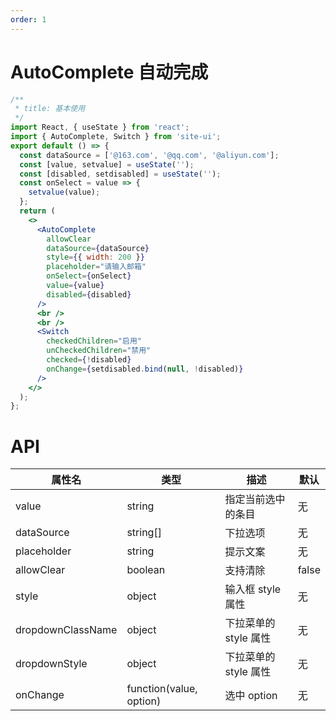 ```yaml
---
order: 1
---
```


# AutoComplete 自动完成

```jsx
/**
 * title: 基本使用
 */
import React, { useState } from 'react';
import { AutoComplete, Switch } from 'site-ui';
export default () => {
  const dataSource = ['@163.com', '@qq.com', '@aliyun.com'];
  const [value, setvalue] = useState('');
  const [disabled, setdisabled] = useState('');
  const onSelect = value => {
    setvalue(value);
  };
  return (
    <>
      <AutoComplete
        allowClear
        dataSource={dataSource}
        style={{ width: 200 }}
        placeholder="请输入邮箱"
        onSelect={onSelect}
        value={value}
        disabled={disabled}
      />
      <br />
      <br />
      <Switch
        checkedChildren="启用"
        unCheckedChildren="禁用"
        checked={!disabled}
        onChange={setdisabled.bind(null, !disabled)}
      />
    </>
  );
};
```

# API

| **属性名**        | **类型**                | **描述**              | **默认** |
| ----------------- | ----------------------- | --------------------- | -------- |
| value             | string                  | 指定当前选中的条目    | 无       |
| dataSource        | string[]                | 下拉选项              | 无       |
| placeholder       | string                  | 提示文案              | 无       |
| allowClear        | boolean                 | 支持清除              | false    |
| style             | object                  | 输入框 style 属性     | 无       |
| dropdownClassName | object                  | 下拉菜单的 style 属性 | 无       |
| dropdownStyle     | object                  | 下拉菜单的 style 属性 | 无       |
| onChange          | function(value, option) | 选中 option           | 无       |
